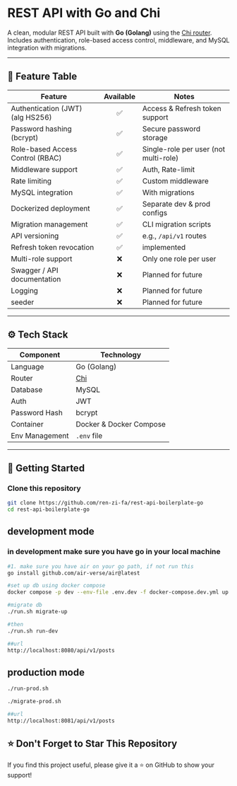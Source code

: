 # REST API with Go and Chi

A clean, modular REST API built with **Go (Golang)** using the [Chi router](https://github.com/go-chi/chi).  
Includes authentication, role-based access control, middleware, and MySQL integration with migrations.

---

## 📌 Feature Table

| Feature                               | Available | Notes |
|---------------------------------------|:---------:|-------|
| Authentication (JWT) (alg HS256)      | ✅        | Access & Refresh token support |
| Password hashing (bcrypt)            | ✅        | Secure password storage |
| Role-based Access Control (RBAC)     | ✅        | Single-role per user (not multi-role) |
| Middleware support                    | ✅        | Auth, Rate-limit |
| Rate limiting                         | ✅        | Custom middleware |
| MySQL integration                     | ✅        | With migrations |
| Dockerized deployment                 | ✅        | Separate dev & prod configs |
| Migration management                  | ✅        | CLI migration scripts |
| API versioning                        | ✅        | e.g., `/api/v1` routes |
| Refresh token revocation              | ✅        |  implemented |
| Multi-role support                    | ❌        | Only one role per user |
| Swagger / API documentation           | ❌        | Planned for future |
| Logging                               | ❌        | Planned for future |
| seeder                                | ❌        | Planned for future |

---

## ⚙️ Tech Stack

| Component      | Technology |
|----------------|------------|
| Language       | Go (Golang) |
| Router         | [Chi](https://github.com/go-chi/chi) |
| Database       | MySQL |
| Auth           | JWT |
| Password Hash  | bcrypt |
| Container      | Docker & Docker Compose |
| Env Management | `.env` file |


---

## 🚀 Getting Started

### Clone this repository

```bash
git clone https://github.com/ren-zi-fa/rest-api-boilerplate-go
cd rest-api-boilerplate-go
```
## development mode
### in development make sure you have go in your local machine
```bash
#1. make sure you have air on your go path, if not run this
go install github.com/air-verse/air@latest

#set up db using docker compose
docker compose -p dev --env-file .env.dev -f docker-compose.dev.yml up -d

#migrate db
./run.sh migrate-up

#then
./run.sh run-dev

##url
http://localhost:8080/api/v1/posts

```

## production mode
``` bash
./run-prod.sh

./migrate-prod.sh

##url
http://localhost:8081/api/v1/posts

```
## ⭐ Don't Forget to Star This Repository

If you find this project useful, please give it a ⭐ on GitHub to show your support!  

